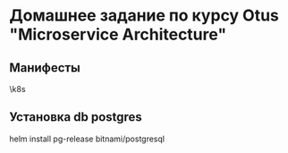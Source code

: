 # Домашнее задание по курсу Otus "Microservice Architecture"
## Манифесты
\k8s
## Установка db postgres
helm install pg-release bitnami/postgresql
